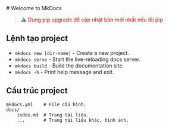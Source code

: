 <meta charset="UTF-8">
# Welcome to MkDocs

> :warning: <font color="red">Dùng pip upgrade để cập nhật bản mới nhất nếu lỗi pip</font>

## Lệnh tạo project

* `mkdocs new [dir-name]` - Create a new project.
* `mkdocs serve` - Start the live-reloading docs server.
* `mkdocs build` - Build the documentation site.
* `mkdocs -h` - Print help message and exit.

## Cấu trúc project

    mkdocs.yml    # File cấu hình.
    docs/
        index.md  # Trang tài liệu.
        ...       # Trang tài liệu khác, hình ảnh.
